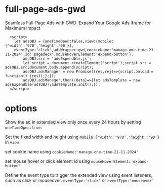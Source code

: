 # full-page-ads-gwd
Seamless Full-Page Ads with GWD: Expand Your Google Ads Iframe for Maximum Impact

```
  <script>
    let adsOBJ = {oneTimeOpen:false,view:{mobile:{'width':'970','height':'90'}},
    eventType:'click',adsWrapper:gwd,cookieName:'manage-one-time-21-11-2024',id:'pagedeck',mouseHoverElement:'expand-button'};
        adsOBJ.src = 'adsExpendble.js';
        let script = document.createElement('script');script.src = adsOBJ.src;document.body.append(script);
        adsOBJ.adsManager = new Promise((res,rej)=>{script.onload = function() {res();};});
        adsOBJ.adsManager.then((data)=>{let adsTemplate = new adsExpendble(adsOBJ);adsTemplate.init();});
  </script>
```

# options

Show the ad in extended view only once every 24 hours by setting ```oneTimeOpen:true```.

Set the fixed width and height using ```mobile:{'width':'970','height':'90'}``` in ```view```

set cookie name using ```cookieName:'manage-one-time-21-11-2024'```

set mouse hover or click element id using ```mouseHoverElement:'expand-button'```

Define the event type to trigger the extended view using event listeners, such as click or mouseover.
```eventType:'click'```  or   ```eventType:'mouseover'```
